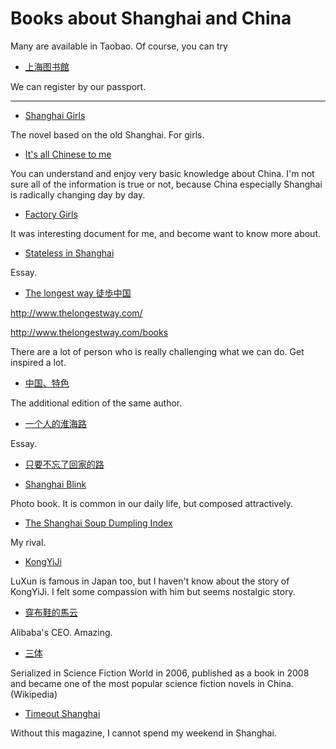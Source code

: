 # Books about Shanghai and China

Many are available in Taobao.
Of course, you can try

- [上海图书館](http://www.library.sh.cn/)

We can register by our passport.


---

- [Shanghai Girls](http://www.amazon.com/Shanghai-Girls-Novel-Lisa-See/dp/0812980530)

The novel based on the old Shanghai. For girls.

- [It's all Chinese to me](http://www.amazon.com/Its-All-Chinese-Me-Etiquette/dp/0804840792)

You can understand and enjoy very basic knowledge about China. I'm not sure all of the information is true or not, because China especially Shanghai is radically changing day by day.

- [Factory Girls](http://www.amazon.com/Factory-Girls-Village-Changing-China/dp/0385520182)

It was interesting document for me, and become want to know more about.

- [Stateless in Shanghai](http://www.amazon.com/Stateless-Shanghai-Liliane-Willens/dp/9881815487/ref=sr_1_2?s=books&ie=UTF8&qid=1434417117&sr=1-2&keywords=Stateless+in+Shanghai)

Essay.

- [The longest way 徒歩中国](http://www.amazon.cn/%E5%BE%92%E6%AD%A5%E4%B8%AD%E5%9B%BD-%E9%9B%B7%E5%85%8B/dp/B00E0C44W4/ref=sr_1_1?ie=UTF8&qid=1434417326&sr=8-1&keywords=%E5%BE%99%E6%AD%A5%E4%B8%AD%E5%9B%BD)


http://www.thelongestway.com/

http://www.thelongestway.com/books

There are a lot of person who is really challenging what we can do. Get inspired a lot.


- [中国、特色](http://www.amazon.cn/%E4%B8%AD%E5%9B%BD-%E7%89%B9%E8%89%B2-%E9%9B%B7%E5%85%8B/dp/B00NGHONDY/ref=pd_sim_351_1?ie=UTF8&refRID=1S0GVZMJHKYCGR92MTYQ)

The additional edition of the same author.


- [一个人的淮海路](http://www.amazon.cn/%E4%B8%80%E4%B8%AA%E4%BA%BA%E7%9A%84%E6%B7%AE%E6%B5%B7%E8%B7%AF-%E9%A1%BE%E6%83%9F%E9%A2%96/dp/B00E8CG528/ref=sr_1_cc_1?s=aps&ie=UTF8&qid=1434417383&sr=1-1-catcorr&keywords=%E4%B8%80%E4%B8%AA%E4%BA%BA%E7%9A%84%E6%B7%AE%E6%B5%B7%E8%B7%AF)


Essay.


- [只要不忘了回家的路](https://book.douban.com/subject/26632580/)


- [Shanghai Blink](http://www.expatree.com/boutique/shanghaiblink/)


Photo book. It is common in our daily life, but composed attractively.


- [The Shanghai Soup Dumpling Index](https://gumroad.com/l/rWtI)

My rival.

- [KongYiJi](http://capturingchinese.com/2011/10/learn-chinese-through-chinese-stories-lu-xuns-kong-yiji/)

LuXun is famous in Japan too, but I haven't know about the story of KongYiJi. I felt some compassion with him but seems nostalgic story.


- [穿布鞋的馬云](http://detail.tmall.com/item.htm?spm=a230r.1.14.4.n4vquq&id=40826867742&cm_id=140105335569ed55e27b&abbucket=8)

Alibaba's CEO. Amazing.


- [三体](https://ja.wikipedia.org/wiki/%E4%B8%89%E4%BD%93)

Serialized in Science Fiction World in 2006, published as a book in 2008 and became one of the most popular science fiction novels in China. (Wikipedia)


- [Timeout Shanghai](http://shanghai.timeoutcn.com/default.aspx)

Without this magazine, I cannot spend my weekend in Shanghai.
